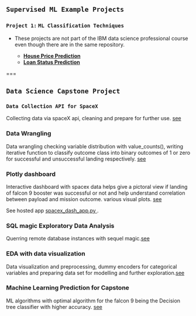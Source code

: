 ## `Supervised ML Example Projects`

### `Project 1:` **`ML Classification Techniques `**

- These projects are not part of the IBM data science professional course even though there are in the same repository.

  - [**House Price Prediction**](https://github.com/kuta-ndze/DScExampleProjects/blob/main/House%20Price%20Prediction.ipynb)
  - [**Loan Status Prediction**](https://github.com/kuta-ndze/DScExampleProjects/blob/main/Machine_Learning_With_Python.ipynb)

===

## `Data Science Capstone Project`

### `Data Collection API for SpaceX`

Collecting data via spaceX api, cleaning and prepare for further use.
[see](https://github.com/kuta-ndze/DScExampleProjects/blob/main/Data_Collection_API.ipynb)

### Data Wrangling

Data wrangling checking variable
distribution with value_counts(), writing iterative function to
classify outcome class into binary outcomes of 1 or zero for successful
and unsuccessful landing respectively.
[see](https://github.com/kuta-ndze/DScExampleProjects/blob/main/Data_Wrangling_EDA.ipynb)

### Plotly dashboard

Interactive dashboard with spacex data helps give a pictoral view if landing of
falcon 9 booster was successful or not and help understand correlation between payload and mission outcome. various visual plots. [see](https://github.com/kuta-ndze/IBM_Data_Science_Capstone_Project/blob/main/app.py)

<p>See hosted app <a href = "https://spacex-dash-app.herokuapp.com/" target = "_blank"> spacex_dash_app.py </a>. </p>

### SQL magic Exploratory Data Analysis

Querring remote database instances with sequel magic.[see](https://github.com/kuta-ndze/IBM_Data_Science_Capstone_Project/blob/main/SQL_Magic_EDA.ipynb)

### EDA with data visualization

Data visualization and preprocessing, dummy encoders for categorical variables and preparing data set for modelling and further exploration.[see](https://github.com/kuta-ndze/IBM_Data_Science_Capstone_Project/blob/main/EDA_With_Data_Visualization.ipynb)

### Machine Learning Prediction for Capstone

ML algorithms with optimal algorithm for the falcon 9 being the Decision tree classifier with higher accuracy. [see](https://github.com/kuta-ndze/IBM_Data_Science_Capstone_Project/blob/main/Machine_Learning_Predictions.ipynb)
